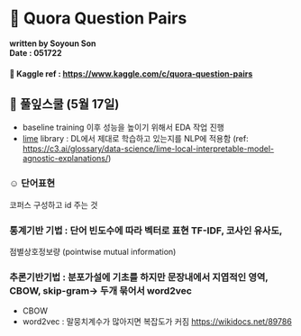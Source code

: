 # 🦖 Quora Question Pairs 

**written by Soyoun Son**         
**Date : 051722**


#### 🦆 Kaggle ref : https://www.kaggle.com/c/quora-question-pairs

## 🌱 풀잎스쿨 (5월 17일) 


- baseline training 이후 성능을 높이기 위해서 EDA 작업 진행 
- [lime](https://github.com/marcotcr/lime) library : DL에서 제대로 학습하고 있는지를 NLP에 적용함 
(ref: https://c3.ai/glossary/data-science/lime-local-interpretable-model-agnostic-explanations/) 
 


### ☺︎ 단어표현
코퍼스 구성하고 id 주는 것 
### 통계기반 기법 : 단어 빈도수에 따라 벡터로 표현 TF-IDF, 코사인 유사도, 
점별상호정보량 (pointwise mutual information) 
### 추론기반기법 : 분포가설에 기초를 하지만 문장내에서 지엽적인 영역, CBOW, skip-gram-> 두개 묶어서 word2vec

- CBOW 
- word2vec : 말뭉치계수가 많아지면 복잡도가 커짐
     https://wikidocs.net/89786
